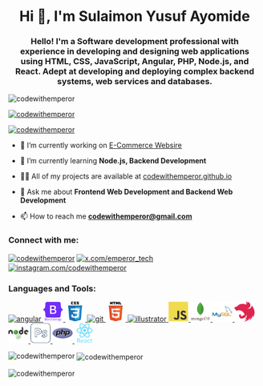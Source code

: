 <h1 align="center">Hi 👋, I'm Sulaimon Yusuf Ayomide</h1>
<h3 align="center">Hello! I'm a Software development professional with experience in developing and designing web applications using HTML, CSS, JavaScript, Angular, PHP, Node.js, and React. Adept at developing and deploying complex backend systems, web services and databases.</h3>

<p align="left"> <img src="https://komarev.com/ghpvc/?username=codewithemperor&label=Profile%20views&color=0e75b6&style=flat" alt="codewithemperor" /> </p>

<p align="left"> <a href="https://github.com/ryo-ma/github-profile-trophy"><img src="https://github-profile-trophy.vercel.app/?username=codewithemperor" alt="codewithemperor" /></a> </p>

<p align="left"> <a href="https://twitter.com/codewithemperor" target="blank"><img src="https://img.shields.io/twitter/follow/codewithemperor?logo=twitter&style=for-the-badge" alt="codewithemperor" /></a> </p>

- 🔭 I’m currently working on [E-Commerce Websire](helensclassic.netlify.app)

- 🌱 I’m currently learning **Node.js, Backend Development**

- 👨‍💻 All of my projects are available at [codewithemperor.github.io](codewithemperor.github.io)

- 💬 Ask me about **Frontend Web Development and Backend Web Development**

- 📫 How to reach me **codewithemperor@gmail.com**

<h3 align="left">Connect with me:</h3>
<p align="left">
<a href="https://twitter.com/codewithemperor" target="blank"><img align="center" src="https://raw.githubusercontent.com/rahuldkjain/github-profile-readme-generator/master/src/images/icons/Social/twitter.svg" alt="codewithemperor" height="30" width="40" /></a>
<a href="https://fb.com/x.com/emperor_tech" target="blank"><img align="center" src="https://raw.githubusercontent.com/rahuldkjain/github-profile-readme-generator/master/src/images/icons/Social/facebook.svg" alt="x.com/emperor_tech" height="30" width="40" /></a>
<a href="https://instagram.com/codewithemperor" target="blank"><img align="center" src="https://raw.githubusercontent.com/rahuldkjain/github-profile-readme-generator/master/src/images/icons/Social/instagram.svg" alt="instagram.com/codewithemperor" height="30" width="40" /></a>
</p>

<h3 align="left">Languages and Tools:</h3>
<p align="left"> <a href="https://angular.io" target="_blank" rel="noreferrer"> <img src="https://angular.io/assets/images/logos/angular/angular.svg" alt="angular" width="40" height="40"/> </a> <a href="https://getbootstrap.com" target="_blank" rel="noreferrer"> <img src="https://raw.githubusercontent.com/devicons/devicon/master/icons/bootstrap/bootstrap-plain-wordmark.svg" alt="bootstrap" width="40" height="40"/> </a> <a href="https://www.w3schools.com/css/" target="_blank" rel="noreferrer"> <img src="https://raw.githubusercontent.com/devicons/devicon/master/icons/css3/css3-original-wordmark.svg" alt="css3" width="40" height="40"/> </a> <a href="https://git-scm.com/" target="_blank" rel="noreferrer"> <img src="https://www.vectorlogo.zone/logos/git-scm/git-scm-icon.svg" alt="git" width="40" height="40"/> </a> <a href="https://www.w3.org/html/" target="_blank" rel="noreferrer"> <img src="https://raw.githubusercontent.com/devicons/devicon/master/icons/html5/html5-original-wordmark.svg" alt="html5" width="40" height="40"/> </a> <a href="https://www.adobe.com/in/products/illustrator.html" target="_blank" rel="noreferrer"> <img src="https://www.vectorlogo.zone/logos/adobe_illustrator/adobe_illustrator-icon.svg" alt="illustrator" width="40" height="40"/> </a> <a href="https://developer.mozilla.org/en-US/docs/Web/JavaScript" target="_blank" rel="noreferrer"> <img src="https://raw.githubusercontent.com/devicons/devicon/master/icons/javascript/javascript-original.svg" alt="javascript" width="40" height="40"/> </a> <a href="https://www.mongodb.com/" target="_blank" rel="noreferrer"> <img src="https://raw.githubusercontent.com/devicons/devicon/master/icons/mongodb/mongodb-original-wordmark.svg" alt="mongodb" width="40" height="40"/> </a> <a href="https://www.mysql.com/" target="_blank" rel="noreferrer"> <img src="https://raw.githubusercontent.com/devicons/devicon/master/icons/mysql/mysql-original-wordmark.svg" alt="mysql" width="40" height="40"/> </a> <a href="https://nestjs.com/" target="_blank" rel="noreferrer"> <img src="https://raw.githubusercontent.com/devicons/devicon/master/icons/nestjs/nestjs-plain.svg" alt="nestjs" width="40" height="40"/> </a> <a href="https://nodejs.org" target="_blank" rel="noreferrer"> <img src="https://raw.githubusercontent.com/devicons/devicon/master/icons/nodejs/nodejs-original-wordmark.svg" alt="nodejs" width="40" height="40"/> </a> <a href="https://www.photoshop.com/en" target="_blank" rel="noreferrer"> <img src="https://raw.githubusercontent.com/devicons/devicon/master/icons/photoshop/photoshop-line.svg" alt="photoshop" width="40" height="40"/> </a> <a href="https://www.php.net" target="_blank" rel="noreferrer"> <img src="https://raw.githubusercontent.com/devicons/devicon/master/icons/php/php-original.svg" alt="php" width="40" height="40"/> </a> <a href="https://reactjs.org/" target="_blank" rel="noreferrer"> <img src="https://raw.githubusercontent.com/devicons/devicon/master/icons/react/react-original-wordmark.svg" alt="react" width="40" height="40"/> </a> </p>

<p><img align="left" src="https://github-readme-stats.vercel.app/api/top-langs?username=codewithemperor&show_icons=true&locale=en&layout=compact" alt="codewithemperor" /></p>

<p>&nbsp;<img align="center" src="https://github-readme-stats.vercel.app/api?username=codewithemperor&show_icons=true&locale=en" alt="codewithemperor" /></p>

<p><img align="center" src="https://github-readme-streak-stats.herokuapp.com/?user=codewithemperor&" alt="codewithemperor" /></p>
